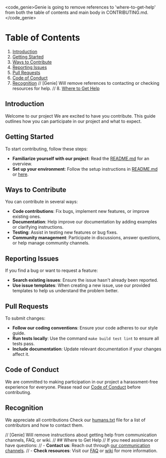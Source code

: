 <code_genie>Genie is going to remove references to 'where-to-get-help' from both the table of contents and main body in CONTRIBUTING.md.</code_genie>
# Table of Contents
1. [Introduction](#introduction)
2. [Getting Started](#getting-started)
3. [Ways to Contribute](#ways-to-contribute)
4. [Reporting Issues](#reporting-issues)
5. [Pull Requests](#pull-requests)
6. [Code of Conduct](#code-of-conduct)
7. [Recognition](#recognition)
// [Genie] Will remove references to contacting or checking resources for help.
// 8. [Where to Get Help](#where-to-get-help)

## Introduction
Welcome to our project We are excited to have you contribute. This guide outlines how you can participate in our project and what to expect.

## Getting Started
To start contributing, follow these steps:
- **Familiarize yourself with our project**: Read the [README.md](link-to-readme) for an overview.
- **Set up your environment**: Follow the setup instructions in [README.md](link-to-readme) or [here](link-to-setup-instructions).

## Ways to Contribute
You can contribute in several ways:
- **Code contributions**: Fix bugs, implement new features, or improve existing ones.
- **Documentation**: Help improve our documentation by adding examples or clarifying instructions.
- **Testing**: Assist in testing new features or bug fixes.
- **Community management**: Participate in discussions, answer questions, or help manage community channels.

## Reporting Issues
If you find a bug or want to request a feature:
- **Search existing issues**: Ensure the issue hasn't already been reported.
- **Use issue templates**: When creating a new issue, use our provided templates to help us understand the problem better.

## Pull Requests
To submit changes:
- **Follow our coding conventions**: Ensure your code adheres to our style guide.
- **Run tests locally**: Use the command `make build test lint` to ensure all tests pass.
- **Include documentation**: Update relevant documentation if your changes affect it.

## Code of Conduct
We are committed to making participation in our project a harassment-free experience for everyone. Please read our [Code of Conduct](link-to-code-of-conduct) before contributing.

## Recognition
We appreciate all contributions Check our [humans.txt](link-to-humans-txt) file for a list of contributors and how to contact them.

// [Genie] Will remove instructions about getting help from communication channels, FAQ, or wiki.
// ## Where to Get Help
// If you need assistance or have questions:
// - **Contact us**: Reach out through [our communication channels](link-to-communication-channels).
// - **Check resources**: Visit our [FAQ](link-to-faq) or [wiki](link-to-wiki) for more information.

